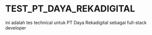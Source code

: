 # TEST_PT_DAYA_REKADIGITAL
ini adalah tes technical untuk PT Daya Rekadigital sebagai full-stack developer
